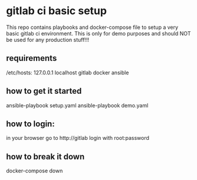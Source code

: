 # gitlab ci basic setup
This repo contains playbooks and docker-compose file to setup a very basic gitlab ci environment.
This is only for demo purposes and should NOT be used for any production stuff!!!

## requirements
/etc/hosts:
127.0.0.1	localhost gitlab
docker
ansible

## how to get it started
ansible-playbook setup.yaml
ansible-playbook demo.yaml

## how to login:
in your browser go to http://gitlab
login with root:password

## how to break it down
docker-compose down


